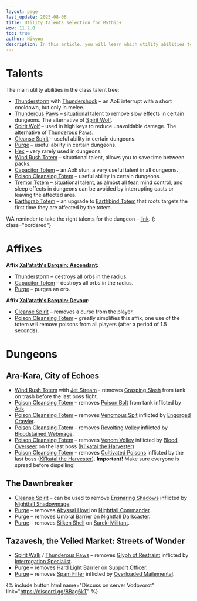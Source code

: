 ```yaml
---
layout: page
last_update: 2025-08-06
title: Utility talents selection for Mythic+
wow: 11.2.0
toc: true
author: Nikyou
description: In this article, you will learn which utility abilities to choose from the class talent tree for different dungeons.
---
```



# Talents

The main utility abilities in the class talent tree:

* [Thunderstorm](https://www.wowhead.com/spell=51490) with [Thundershock](https://www.wowhead.com/spell=378779) – an AoE interrupt with a short cooldown, but only in melee.
* [Thunderous Paws](https://www.wowhead.com/spell=378075) – situational talent to remove slow effects in certain dungeons. The alternative of [Spirit Wolf](https://www.wowhead.com/spell=260878).
* [Spirit Wolf](https://www.wowhead.com/spell=260878) – used in high keys to reduce unavoidable damage. The alternative of [Thunderous Paws](https://www.wowhead.com/spell=378075).
* [Cleanse Spirit](https://www.wowhead.com/spell=51886) – useful ability in certain dungeons.
* [Purge](https://www.wowhead.com/spell=370/) – useful ability in certain dungeons.
* [Hex](https://www.wowhead.com/spell=51514) – very rarely used in dungeons.
* [Wind Rush Totem](https://www.wowhead.com/spell=192077) – situational talent, allows you to save time between packs.
* [Capacitor Totem](https://www.wowhead.com/spell=192058) – an AoE stun, a very useful talent in all dungeons.
* [Poison Cleansing Totem](https://www.wowhead.com/spell=383013) – useful ability in certain dungeons.
* [Tremor Totem](https://www.wowhead.com/spell=8143) – situational talent, as almost all fear, mind control, and sleep effects in dungeons can be avoided by interrupting casts or leaving the affected area.
* [Earthgrab Totem](https://www.wowhead.com/spell=51485) – an upgrade to [Earthbind Totem](https://www.wowhead.com/spell=2484) that roots targets the first time they are affected by the totem.

WA reminder to take the right talents for the dungeon – [link](https://wago.io/hzEzPJxst).
{: class="bordered"}

# Affixes

**Affix [Xal'atath's Bargain: Ascendant](https://www.wowhead.com/affix=148):**
* [Thunderstorm](https://www.wowhead.com/spell=51490) – destroys all orbs in the radius.
* [Capacitor Totem](https://www.wowhead.com/spell=192058) – destroys all orbs in the radius.
* [Purge](https://www.wowhead.com/spell=370/) – purges an orb.

**Affix [Xal'atath's Bargain: Devour](https://www.wowhead.com/affix=160):**
* [Cleanse Spirit](https://www.wowhead.com/spell=51886) – removes a curse from the player.
* [Poison Cleansing Totem](https://www.wowhead.com/spell=383013) – greatly simplifies this affix, one use of the totem will remove poisons from all players (after a period of 1.5 seconds).

# Dungeons

## Ara-Kara, City of Echoes

* [Wind Rush Totem](https://www.wowhead.com/spell=192077) with [Jet Stream](https://www.wowhead.com/spell=462817) - removes [Grasping Slash](https://www.wowhead.com/spell=433785) from tank on trash before the last boss fight.
* [Poison Cleansing Totem](https://www.wowhead.com/spell=383013) – removes [Poison Bolt](https://www.wowhead.com/spell=436322) from tank inflicted by [Atik](https://www.wowhead.com/npc=217533).
* [Poison Cleansing Totem](https://www.wowhead.com/spell=383013) – removes [Venomous Spit](https://www.wowhead.com/spell=438618) inflicted by [Engorged Crawler](https://www.wowhead.com/npc=214840).
* [Poison Cleansing Totem](https://www.wowhead.com/spell=383013) – removes [Revolting Volley](https://www.wowhead.com/spell=448248) inflicted by [Bloodstained Webmage](https://www.wowhead.com/npc=223253).
* [Poison Cleansing Totem](https://www.wowhead.com/spell=383013) – removes [Venom Volley](https://www.wowhead.com/spell=433841) inflicted by [Blood Overseer](https://www.wowhead.com/npc=216364) on the last boss ([Ki'katal the Harvester](https://www.wowhead.com/npc=215407))
* [Poison Cleansing Totem](https://www.wowhead.com/spell=383013) – removes [Cultivated Poisons](https://www.wowhead.com/spell=461487) inflicted by the last boss ([Ki'katal the Harvester](https://www.wowhead.com/npc=215407)). **Important!** Make sure everyone is spread before dispelling!

## The Dawnbreaker

* [Cleanse Spirit](https://www.wowhead.com/spell=51886) – can be used to remove [Ensnaring Shadows](https://www.wowhead.com/spell=431309) inflicted by [Nightfall Shadowmage](https://www.wowhead.com/npc=213892).
* [Purge](https://www.wowhead.com/spell=370) – removes [Abyssal Howl](https://www.wowhead.com/spell=450756) on [Nightfall Commander](https://www.wowhead.com/npc=214762).
* [Purge](https://www.wowhead.com/spell=370) – removes [Umbral Barrier](https://www.wowhead.com/spell=432520) on [Nightfall Darkcaster](https://www.wowhead.com/npc=213893).
* [Purge](https://www.wowhead.com/spell=370) – removes [Silken Shell](https://www.wowhead.com/spell=451097) on [Sureki Militant](https://www.wowhead.com/npc=213932).

## Tazavesh, the Veiled Market: Streets of Wonder

* [Spirit Walk](https://www.wowhead.com/spell=58875) / [Thunderous Paws](https://www.wowhead.com/spell=378075) – removes [Glyph of Restraint](https://www.wowhead.com/spell=355915) inflicted by [Interrogation Specialist](https://www.wowhead.com/npc=177816).
* [Purge](https://www.wowhead.com/spell=370) – removes [Hard Light Barrier](https://www.wowhead.com/spell=355934) on [Support Officer](https://www.wowhead.com/npc=177817).
* [Purge](https://www.wowhead.com/spell=370) – removes [Spam Filter](https://www.wowhead.com/spell=347775) inflicted by [Overloaded Mailemental](https://www.wowhead.com/npc=176395).


<p></p>

{% include button.html name="Discuss on server Vodovorot" link="https://discord.gg/8Bag6kT" %}

<p></p>